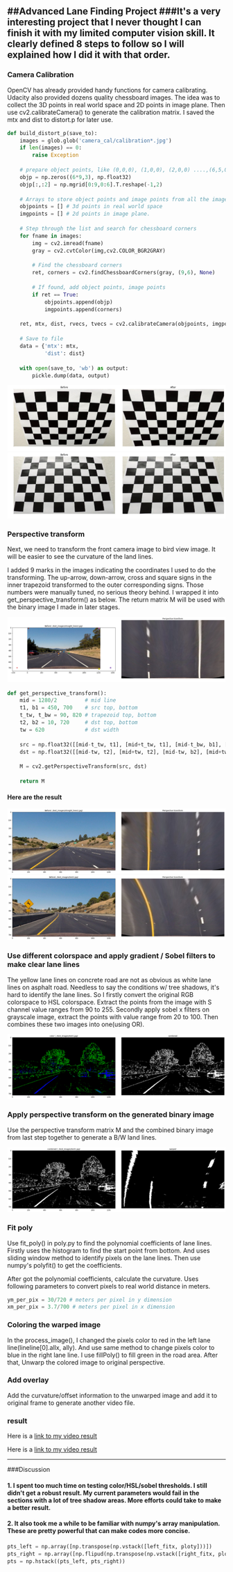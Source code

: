 ##Advanced Lane Finding Project
###It's a very interesting project that I never thought I can finish it with my limited computer vision skill. It clearly defined 8 steps to follow so I will explained how I did it with that order.
---

### Camera Calibration

OpenCV has already provided handy functions for camera calibrating. Udacity also provided dozens quality chessboard images. The idea was to collect the 3D points in real world space and 2D points in image plane. Then use cv2.calibrateCamera() to generate the calibration matrix. I saved the mtx and dist to distort.p for later use.

```python
def build_distort_p(save_to):
    images = glob.glob('camera_cal/calibration*.jpg')
    if len(images) == 0:
        raise Exception

    # prepare object points, like (0,0,0), (1,0,0), (2,0,0) ....,(6,5,0)
    objp = np.zeros((6*9,3), np.float32)
    objp[:,:2] = np.mgrid[0:9,0:6].T.reshape(-1,2)

    # Arrays to store object points and image points from all the images.
    objpoints = [] # 3d points in real world space
    imgpoints = [] # 2d points in image plane.

    # Step through the list and search for chessboard corners
    for fname in images:
        img = cv2.imread(fname)
        gray = cv2.cvtColor(img,cv2.COLOR_BGR2GRAY)

        # Find the chessboard corners
        ret, corners = cv2.findChessboardCorners(gray, (9,6), None)

        # If found, add object points, image points
        if ret == True:
            objpoints.append(objp)
            imgpoints.append(corners)

    ret, mtx, dist, rvecs, tvecs = cv2.calibrateCamera(objpoints, imgpoints, gray.shape[::-1], None, None)

    # Save to file
    data = {'mtx': mtx,
            'dist': dist}

    with open(save_to, 'wb') as output:
        pickle.dump(data, output)
```

![alt text][image1]
![alt text][image2]

### Perspective transform

Next, we need to transform the front camera image to bird view image. It will be easier to see the curvature of the land lines.

I added 9 marks in the images indicating the coordinates I used to do the transforming. The up-arrow, down-arrow, cross and square signs in the inner trapezoid transformed to the outer corresponding signs. Those numbers were manually tuned, no serious theory behind. I wrapped it into get_perspective_transform() as below. The return matrix M will be used with the binary image I made in later stages.

![alt text][image3]

```python
def get_perspective_transform():
    mid = 1280/2         # mid line
    t1, b1 = 450, 700    # src top, bottom
    t_tw, t_bw = 90, 820 # trapezoid top, bottom
    t2, b2 = 10, 720     # dst top, bottom
    tw = 620             # dst width

    src = np.float32([[mid-t_tw, t1], [mid+t_tw, t1], [mid-t_bw, b1], [mid+t_bw, b1]])
    dst = np.float32([[mid-tw, t2], [mid+tw, t2], [mid-tw, b2], [mid+tw, b2]])

    M = cv2.getPerspectiveTransform(src, dst)

    return M
```

#### Here are the result
![alt text][image4]
![alt text][image5]

### Use different colorspace and apply gradient / Sobel filters to make clear lane lines

The yellow lane lines on concrete road are not as obvious as white lane lines on asphalt road. Needless to say the conditions w/ tree shadows, it's hard to identify the lane lines. So I firstly convert the original RGB colorspace to HSL colorspace. Extract the points from the image with S channel value ranges from 90 to 255. Secondly apply sobel x filters on grayscale image, extract the points with value range from 20 to 100. Then combines these two images into one(using OR).

![alt text][image6]

### Apply perspective transform on the generated binary image

Use the perspective transform matrix M and the combined binary image from last step together to generate a B/W land lines.

![alt text][image7]

### Fit poly

Use fit_poly() in poly.py to find the polynomial coefficients of lane lines. Firstly uses the histogram to find the start point from bottom. And uses sliding window method to identify pixels on the lane lines. Then use numpy's polyfit() to get the coefficients.

After got the polynomial coefficients, calculate the curvature. Uses following parameters to convert pixels to real world distance in meters.

```python
ym_per_pix = 30/720 # meters per pixel in y dimension
xm_per_pix = 3.7/700 # meters per pixel in x dimension
```

### Coloring the warped image

In the process_image(), I changed the pixels color to red in the left lane line(lineline[0].allx, ally). And use same method to change pixels color to blue in the right lane line. I use fillPoly() to fill green in the road area. After that, Unwarp the colored image to original perspective.

### Add overlay

Add the curvature/offset information to the unwarped image and add it to original frame to generate another video file.

### result

Here is a [link to my video result](./output_images/output.mp4)

Here is a [link to my video result](https://youtu.be/sqAMu2re8mE)

---

###Discussion

#### 1. I spent too much time on testing color/HSL/sobel thresholds. I still didn't get a robust result. My current parameters would fail in the sections with a lot of tree shadow areas. More efforts could take to make a better result.

#### 2. It also took me a while to be familiar with numpy's array manipulation. These are pretty powerful that can make codes more concise.

```python
pts_left = np.array([np.transpose(np.vstack([left_fitx, ploty]))])
pts_right = np.array([np.flipud(np.transpose(np.vstack([right_fitx, ploty])))])
pts = np.hstack((pts_left, pts_right))
```

[//]: # (Image References)

[image1]: ./output_images/chessboard-1.png "Chessboard-1"
[image2]: ./output_images/chessboard-2.png "Chessboard-2"
[image3]: ./output_images/perspective_transform-mark.png "Perspective transform-mark"
[image4]: ./output_images/perspective_transform-1.png "Perspective transform-1"
[image5]: ./output_images/perspective_transform-2.png "Perspective transform-2"
[image6]: ./output_images/colorspace-1.png "Colorspace-1"
[image7]: ./output_images/color_warped-1.png "Colorspace warped-1"
